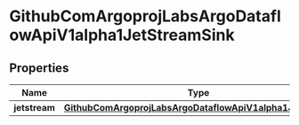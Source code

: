 

# GithubComArgoprojLabsArgoDataflowApiV1alpha1JetStreamSink


## Properties

Name | Type | Description | Notes
------------ | ------------- | ------------- | -------------
**jetstream** | [**GithubComArgoprojLabsArgoDataflowApiV1alpha1JetStream**](GithubComArgoprojLabsArgoDataflowApiV1alpha1JetStream.md) |  |  [optional]



